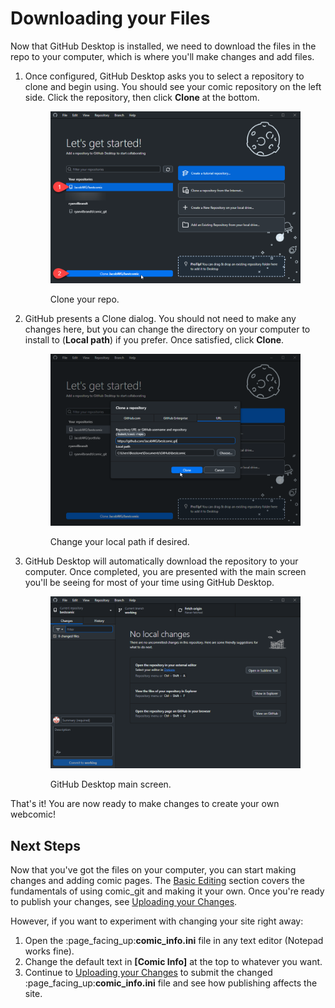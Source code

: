 # Downloading your Files

Now that GitHub Desktop is installed, we need to download the files in the repo to your computer, which is where you'll make changes and add files.

1.  Once configured, GitHub Desktop asks you to select a repository to clone and begin using. You should see your comic repository on the left side. Click the repository, then click **Clone** at the bottom.

    <figure><img src="../.gitbook/assets/download01_clone.png" alt="The starting screen for the desktop app. Indicators are pointing to 1. the name of your repo, and 2. Clone your repo."><figcaption><p>Clone your repo.</p></figcaption></figure>
2.  GitHub presents a Clone dialog. You should not need to make any changes here, but you can change the directory on your computer to install to (**Local path**) if you prefer. Once satisfied, click **Clone**.

    <figure><img src="../.gitbook/assets/download02_clone_options.png" alt="A pop-up in the desktop app showing clone options."><figcaption><p>Change your local path if desired.</p></figcaption></figure>
3.  GitHub Desktop will automatically download the repository to your computer. Once completed, you are presented with the main screen you'll be seeing for most of your time using GitHub Desktop.

    <figure><img src="../.gitbook/assets/download03_main_screen.png" alt="The main screen for the GitHub Desktop app after setting up your repo. No changes have been made yet."><figcaption><p>GitHub Desktop main screen.</p></figcaption></figure>

That's it! You are now ready to make changes to create your own webcomic!

## Next Steps

Now that you've got the files on your computer, you can start making changes and adding comic pages. The [Basic Editing](broken-reference) section covers the fundamentals of using comic\_git and making it your own. Once you're ready to publish your changes, see [Uploading your Changes](uploading-your-changes.md).

However, if you want to experiment with changing your site right away:

1. Open the :page\_facing\_up:**comic\_info.ini** file in any text editor (Notepad works fine).
2. Change the default text in **\[Comic Info]** at the top to whatever you want.
3. Continue to [Uploading your Changes](uploading-your-changes.md) to submit the changed :page\_facing\_up:**comic\_info.ini** file and see how publishing affects the site.
